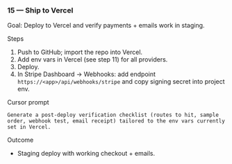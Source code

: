 ### 15 — Ship to Vercel

Goal: Deploy to Vercel and verify payments + emails work in staging.

Steps
1) Push to GitHub; import the repo into Vercel.
2) Add env vars in Vercel (see step 11) for all providers.
3) Deploy.
4) In Stripe Dashboard → Webhooks: add endpoint `https://<app>/api/webhooks/stripe` and copy signing secret into project env.

Cursor prompt
```
Generate a post-deploy verification checklist (routes to hit, sample order, webhook test, email receipt) tailored to the env vars currently set in Vercel.
```

Outcome
- Staging deploy with working checkout + emails.


